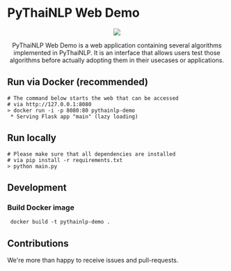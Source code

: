 # PyThaiNLP Web Demo
<div align="center">
    <img src="https://i.imgur.com/C6FhLfD.png"/>
    <p>
        PyThaiNLP Web Demo is a web application containing several algorithms implemented in PyThaiNLP. 
        It is an interface that allows users test those algorithms before actually adopting them in their usecases or applications. 
    </p>
</div>

## Run via Docker (recommended)
```
# The command below starts the web that can be accessed
# via http://127.0.0.1:8080
> docker run -i -p 8080:80 pythainlp-demo
 * Serving Flask app "main" (lazy loading)
```

## Run locally  
```
# Please make sure that all dependencies are installed
# via pip install -r requirements.txt
> python main.py
```

## Development

### Build Docker image
```
 docker build -t pythainlp-demo .
```

## Contributions
We're more than happy to receive issues and pull-requests.
